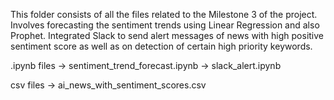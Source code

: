 This folder consists of all the files related to the Milestone 3 of the project. Involves forecasting the sentiment trends using Linear Regression and also Prophet. Integrated Slack to send alert messages of news with high positive sentiment score as well as on detection of certain high priority keywords.

.ipynb files -> sentiment_trend_forecast.ipynb -> slack_alert.ipynb

csv files -> ai_news_with_sentiment_scores.csv
